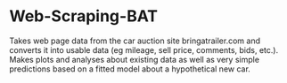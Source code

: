 # Web-Scraping-BAT

Takes web page data from the car auction site bringatrailer.com and converts it into usable data (eg mileage, sell price, comments, bids, etc.). Makes plots and analyses about existing data as well as very simple predictions based on a fitted model about a hypothetical new car. 
